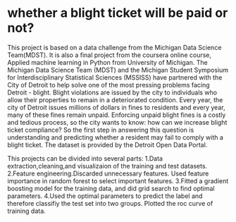 # whether a blight ticket will be paid or not?
This project is based on a data challenge from the Michigan Data Science Team(MDST). It is also a final project from the coursera online course, Applied machine learning in Python from University of Michigan. The Michigan Data Science Team (MDST) and the Michigan Student Symposium for Interdisciplinary Statistical Sciences (MSSISS) have partnered with the City of Detroit to help solve one of the most pressing problems facing Detroit - blight. Blight violations are issued by the city to individuals who allow their properties to remain in a deteriorated condition. Every year, the city of Detroit issues millions of dollars in fines to residents and every year, many of these fines remain unpaid. Enforcing unpaid blight fines is a costly and tedious process, so the city wants to know: how can we increase blight ticket compliance? So the first step in answering this question is understanding and predicting whether a resident may fail to comply with a blight ticket. The dataset is provided by the Detroit Open Data Portal.

This projects can be divided into several parts:
1.Data extraction,cleaning,and visualizaion of the training and test datasets.
2.Feature engineering.Discarded unnecessary features. Used feature importance in random forest to
select important features.
3.Fitted a gradient boosting model for the training data, and did grid search to find
optimal parameters.
4.Used the optimal parameters to predict the label and therefore classifiy the test set into two groups.
Plotted the roc curve of training data.
